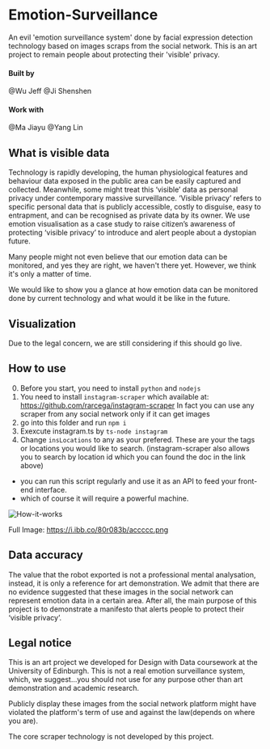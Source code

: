 # Emotion-Surveillance
An evil 'emotion surveillance system' done by facial expression detection technology based on images scraps from the social network. This is an art project to remain people about protecting their 'visible' privacy. 

#### Built by
@Wu Jeff 
@Ji Shenshen

#### Work with
@Ma Jiayu 
@Yang Lin


## What is visible data
Technology is rapidly developing, the human physiological features and behaviour data exposed in the public area can be easily captured and collected. Meanwhile, some might treat this ‘visible’ data as personal privacy under contemporary massive surveillance. ‘Visible privacy’ refers to specific personal data that is publicly accessible, costly to disguise, easy to entrapment, and can be recognised as private data by its owner. We use emotion visualisation as a case study to raise citizen’s awareness of protecting ‘visible privacy’ to introduce and alert people about a dystopian future. 

Many people might not even believe that our emotion data can be monitored, and yes they are right, we haven't there yet. However, we think it's only a matter of time. 

We would like to show you a glance at how emotion data can be monitored done by current technology and what would it be like in the future.

## Visualization
Due to the legal concern, we are still considering if this should go live.

## How to use
0. Before you start, you need to install `python` and `nodejs`
1. You need to install `instagram-scraper` which available at: https://github.com/rarcega/instagram-scraper
   In fact you can use any scraper from any social network only if it can get images
2. go into this folder and run `npm i`
3. Exexcute instagram.ts by `ts-node instagram` 
4. Change `insLocations` to any as your prefered. These are your the tags or locations you would like to search.
(instagram-scraper also allows you to search by location id which you can found the doc in the link above)

* you can run this script regularly and use it as an API to feed your front-end interface. 
* which of course it will require a powerful machine.

![How-it-works](https://i.ibb.co/80r083b/accccc.png)

Full Image: https://i.ibb.co/80r083b/accccc.png

## Data accuracy
The value that the robot exported is not a professional mental analysation, instead, it is only a reference for art demonstration. We admit that there are no evidence suggested that these images in the social network can represent emotion data in a certain area. After all, the main purpose of this project is to demonstrate a manifesto that alerts people to protect their ‘visible privacy’.

## Legal notice
This is an art project we developed for Design with Data coursework at the University of Edinburgh. This is not a real emotion surveillance system, which, we suggest...you should not use for any purpose other than art demonstration and academic research. 

Publicly display these images from the social network platform might have violated the platform's term of use and against the law(depends on where you are). 

The core scraper technology is not developed by this project.

